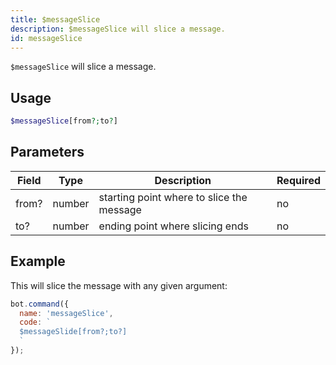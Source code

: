 ```yaml
---
title: $messageSlice 
description: $messageSlice will slice a message.
id: messageSlice
---
```


`$messageSlice` will slice a message.

## Usage

```php
$messageSlice[from?;to?]
```

## Parameters 


| Field     | Type    | Description                                        | Required |
|-----------|---------|----------------------------------------------------|----------|
| from?     | number  | starting point where to slice the message          | no       |
| to?        | number  | ending point where slicing ends                    | no      |


## Example

This will slice the message with any given argument:

```javascript
bot.command({
  name: 'messageSlice',
  code: `
  $messageSlide[from?;to?]
  `
});
```
